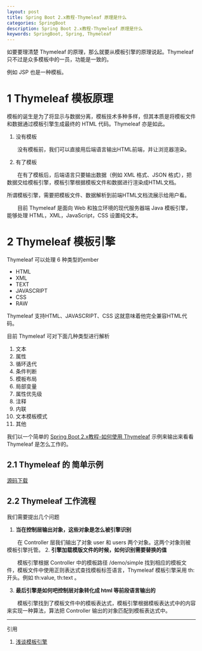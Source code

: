 ```yaml
---
layout: post
title: Spring Boot 2.x教程-Thymeleaf 原理是什么
categories: SpringBoot
description: Spring Boot 2.x教程-Thymeleaf 原理是什么
keywords: SpringBoot, Spring, Thymeleaf
---
```


如要要理清楚 Thymeleaf 的原理，那么就要从模板引擎的原理说起。Thymeleaf只不过是众多模板中的一员，功能是一致的。

例如 JSP 也是一种模板。

# 1 Thymeleaf 模板原理
模板的诞生是为了将显示与数据分离，模板技术多种多样，但其本质是将模板文件和数据通过模板引擎生成最终的 HTML 代码。Thymeleaf 亦是如此。

1. 没有模板
   
&emsp;&emsp;没有模板前，我们可以直接用后端语言输出HTML前端，并让浏览器渲染。

2. 有了模板

&emsp;&emsp;在有了模板后，后端语言只要输出数据（例如 XML 格式、JSON 格式），把数据交给模板引擎，模板引擎根据模板文件和数据进行渲染成HTML文档。

所谓模板引擎，需要把模板文件、数据解析到前端HTML文档流展示给用户看。
 
&emsp;&emsp;目前 Thymeleaf 是面向 Web 和独立环境的现代服务器端 Java 模板引擎，能够处理 HTML，XML，JavaScript，CSS 设置纯文本。

# 2 Thymeleaf 模板引擎
Thymeleaf 可以处理 6 种类型的ember
- HTML
- XML
- TEXT
- JAVASCRIPT
- CSS
- RAW

Thymeleaf 支持HTML、JAVASCRIPT、CSS 这就意味着他完全兼容HTML代码。

目前 Thymeleaf 可对下面几种类型进行解析

1. 文本
2. 属性
3. 循环迭代
4. 条件判断
5. 模板布局
6. 局部变量
7. 属性优先级
8. 注释
9. 内联
10. 文本模板模式
11. 其他

我们以一个简单的 [Spring Boot 2.x教程-如何使用 Thymeleaf](http://www.fishpro.com.cn/2019/05/05/spring-boot-study-thymeleaf-how-to-use/) 示例来输出来看看 Thymeleaf 是怎么工作的。

## 2.1 Thymeleaf 的 简单示例 
[源码下载](https://github.com/fishpro/spring-boot-study/tree/master/spring-boot-study-thymeleaf)


## 2.2 Thymeleaf 工作流程
我们需要提出几个问题
1. **当在控制层输出对象，这些对象是怎么被引擎识别**

&emsp;&emsp;在 Controller 层我们输出了对象 user 和 users 两个对象。这两个对象则被模板引擎托管。
2. **引擎加载模版文件的时候，如何识别需要替换的值**

&emsp;&emsp;模板引擎根据 Controller 中的模板路径 /demo/simple 找到相应的模板文件，模板文件中使用正则表达式查找模板标签语言，Thymeleaf 模板引擎采用 th: 开头。例如 th:value, th:text 。

3. **最后引擎是如何吧控制层对象转化成 html 等前段语言输出的**

&emsp;&emsp;模板引擎找到了模板文件中的模板表达式，模板引擎根据模板表达式中的内容来实现一种算法，算法把 Controller 输出的对象匹配到模板表达式中。



---
引用

1. [浅谈模板引擎](https://www.cnblogs.com/dojo-lzz/p/5518474.html)



